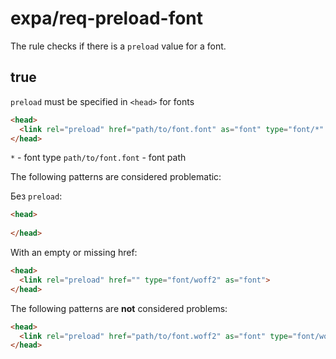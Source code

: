 # expa/req-preload-font

The rule checks if there is a `preload` value for a font.

## true 
`preload` must be specified in `<head>` for fonts

```html
<head>
  <link rel="preload" href="path/to/font.font" as="font" type="font/*" crossorigin="anonymous">
</head>
```

`*` - font type
`path/to/font.font` - font path


The following patterns are considered problematic:

Без `preload`:
```html
<head>
  
</head>
```

With an empty or missing href:
```html
<head>
  <link rel="preload" href="" type="font/woff2" as="font">
</head>
```

The following patterns are **not** considered problems:
```html
<head>
  <link rel="preload" href="path/to/font.woff2" as="font" type="font/woff2">
</head>
```

